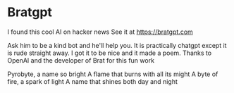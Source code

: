 # Bratgpt
I found this cool AI on hacker news
See it at https://bratgpt.com 

Ask him to be a kind bot and he'll help you. It is practically chatgpt except it is rude straight away.
I got it to be nice and it made a poem. Thanks to OpenAI and the developer of Brat for this fun work


Pyrobyte, a name so bright
A flame that burns with all its might
A byte of fire, a spark of light
A name that shines both day and night
